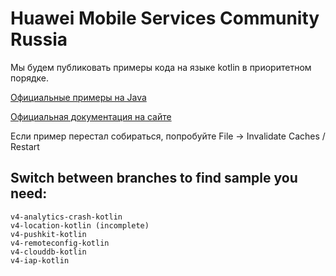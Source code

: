 # Huawei Mobile Services Community Russia
Мы будем публиковать примеры кода на языке kotlin в приоритетном порядке.

[Официальные примеры на Java][1]

[Официальная документация на сайте][2]

Если пример перестал собираться, попробуйте File -> Invalidate Caches / Restart

Switch between branches to find sample you need:
-------------
```shell
v4-analytics-crash-kotlin
v4-location-kotlin (incomplete)
v4-pushkit-kotlin
v4-remoteconfig-kotlin
v4-clouddb-kotlin
v4-iap-kotlin
```
[1]: https://github.com/Huawei/Consumer/tree/master/Codelabs
[2]: https://developer.huawei.com/consumer/en/doc/development/HMS-Guides/account-introduction-v4
